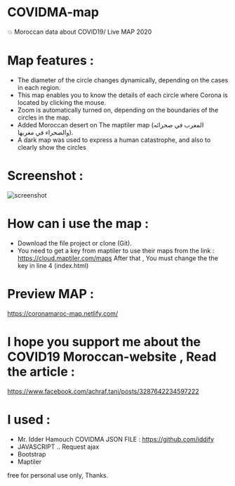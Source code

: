 # COVIDMA-map
💥 Moroccan data about COVID19/ Live MAP 2020

# Map features :
   - The diameter of the circle changes dynamically, depending on the cases in each region.
   - This map enables you to know the details of each circle where Corona is located by clicking the mouse.
   - Zoom is automatically turned on, depending on the boundaries of the circles in the map.
   - Added Moroccan desert on The maptiler map (المغرب في صحرائه والصحراء في مغربها).
   - A dark map was used to express a human catastrophe, and also to clearly show the circles
   
# Screenshot :
![screenshot](screenshot.png)

# How can i use the map :
   - Download the file project or clone (Git).
   - You need to get a key from maptiler to use their maps from the link :
   https://cloud.maptiler.com/maps
   After that , You must change the the key in line 4 (index.html)
   
# Preview MAP : 
   https://coronamaroc-map.netlify.com/
   
# I hope you support me about the COVID19 Moroccan-website , Read the article :
   https://www.facebook.com/achraf.tani/posts/3287642234597222
   
# I used : 
  - Mr. Idder Hamouch COVIDMA JSON FILE : https://github.com/iddify
  - JAVASCRIPT .. Request ajax
  - Bootstrap
  - Maptiler


free for personal use only, Thanks.
